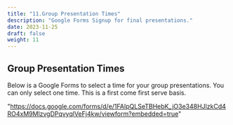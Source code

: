 ```yaml
---
title: "11.Group Presentation Times"
description: "Google Forms Signup for final presentations."
date: 2023-11-25
draft: false
weight: 11
---
```


## Group Presentation Times

Below is a Google Forms to select a time for your group presentations. You can only select one time. This is a first come first serve basis. 

"https://docs.google.com/forms/d/e/1FAIpQLSeTBHebK_jO3e348HJlzkCd4RO4xM9MlzvgDPqvyqlVeFj4kw/viewform?embedded=true"
